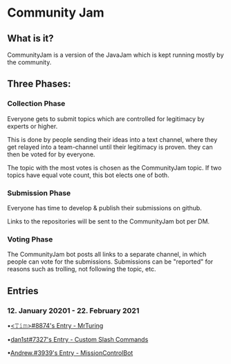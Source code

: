 # Community Jam

## What is it?
CommunityJam is a version of the JavaJam which is kept running mostly by the community.

## Three Phases:

### Collection Phase
Everyone gets to submit topics which are controlled for legitimacy by experts or higher.

This is done by people sending their ideas into a text channel, where they get relayed into a team-channel until their legitimacy is proven.
they can then be voted for by everyone.

The topic with the most votes is chosen as the CommunityJam topic.
If two topics have equal vote count, this bot elects one of both.

### Submission Phase
Everyone has time to develop & publish their submissions on github.

Links to the repositories will be sent to the CommunityJam bot per DM.

### Voting Phase

The CommunityJam bot posts all links to a separate channel, in which people can vote for the submissions.
Submissions can be "reported" for reasons such as trolling, not following the topic, etc.

## Entries

### 12. January 20201 - 22. February 2021

•[<𝚃𝚒𝚖>#8874's Entry - MrTuring](https://github.com/timlg07/Mr-Turing)

•[dan1st#7327's Entry - Custom Slash Commands](https://github.com/danthe1st/custom-slash-commands)

•[Andrew.#3939's Entry - MissionControlBot](https://github.com/andrewlalis/MissionControlBot)

